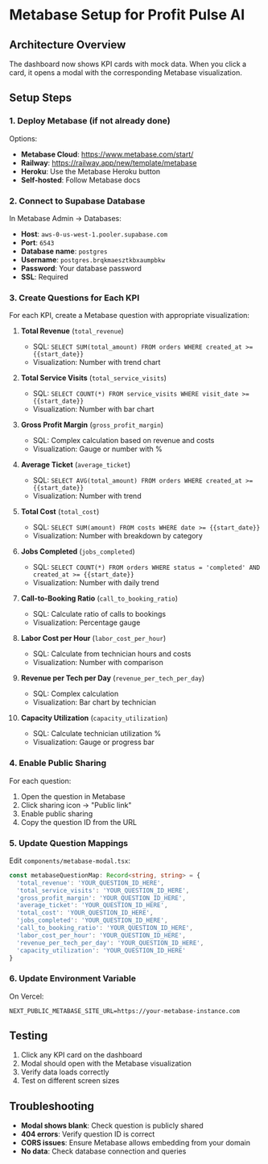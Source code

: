 # Metabase Setup for Profit Pulse AI

## Architecture Overview

The dashboard now shows KPI cards with mock data. When you click a card, it opens a modal with the corresponding Metabase visualization.

## Setup Steps

### 1. Deploy Metabase (if not already done)

Options:
- **Metabase Cloud**: https://www.metabase.com/start/
- **Railway**: https://railway.app/new/template/metabase
- **Heroku**: Use the Metabase Heroku button
- **Self-hosted**: Follow Metabase docs

### 2. Connect to Supabase Database

In Metabase Admin → Databases:
- **Host**: `aws-0-us-west-1.pooler.supabase.com`
- **Port**: `6543`
- **Database name**: `postgres`
- **Username**: `postgres.brqkmaesztkbxaumpbkw`
- **Password**: Your database password
- **SSL**: Required

### 3. Create Questions for Each KPI

For each KPI, create a Metabase question with appropriate visualization:

1. **Total Revenue** (`total_revenue`)
   - SQL: `SELECT SUM(total_amount) FROM orders WHERE created_at >= {{start_date}}`
   - Visualization: Number with trend chart

2. **Total Service Visits** (`total_service_visits`)
   - SQL: `SELECT COUNT(*) FROM service_visits WHERE visit_date >= {{start_date}}`
   - Visualization: Number with bar chart

3. **Gross Profit Margin** (`gross_profit_margin`)
   - SQL: Complex calculation based on revenue and costs
   - Visualization: Gauge or number with %

4. **Average Ticket** (`average_ticket`)
   - SQL: `SELECT AVG(total_amount) FROM orders WHERE created_at >= {{start_date}}`
   - Visualization: Number with trend

5. **Total Cost** (`total_cost`)
   - SQL: `SELECT SUM(amount) FROM costs WHERE date >= {{start_date}}`
   - Visualization: Number with breakdown by category

6. **Jobs Completed** (`jobs_completed`)
   - SQL: `SELECT COUNT(*) FROM orders WHERE status = 'completed' AND created_at >= {{start_date}}`
   - Visualization: Number with daily trend

7. **Call-to-Booking Ratio** (`call_to_booking_ratio`)
   - SQL: Calculate ratio of calls to bookings
   - Visualization: Percentage gauge

8. **Labor Cost per Hour** (`labor_cost_per_hour`)
   - SQL: Calculate from technician hours and costs
   - Visualization: Number with comparison

9. **Revenue per Tech per Day** (`revenue_per_tech_per_day`)
   - SQL: Complex calculation
   - Visualization: Bar chart by technician

10. **Capacity Utilization** (`capacity_utilization`)
    - SQL: Calculate technician utilization %
    - Visualization: Gauge or progress bar

### 4. Enable Public Sharing

For each question:
1. Open the question in Metabase
2. Click sharing icon → "Public link"
3. Enable public sharing
4. Copy the question ID from the URL

### 5. Update Question Mappings

Edit `components/metabase-modal.tsx`:

```typescript
const metabaseQuestionMap: Record<string, string> = {
  'total_revenue': 'YOUR_QUESTION_ID_HERE',
  'total_service_visits': 'YOUR_QUESTION_ID_HERE',
  'gross_profit_margin': 'YOUR_QUESTION_ID_HERE',
  'average_ticket': 'YOUR_QUESTION_ID_HERE',
  'total_cost': 'YOUR_QUESTION_ID_HERE',
  'jobs_completed': 'YOUR_QUESTION_ID_HERE',
  'call_to_booking_ratio': 'YOUR_QUESTION_ID_HERE',
  'labor_cost_per_hour': 'YOUR_QUESTION_ID_HERE',
  'revenue_per_tech_per_day': 'YOUR_QUESTION_ID_HERE',
  'capacity_utilization': 'YOUR_QUESTION_ID_HERE'
}
```

### 6. Update Environment Variable

On Vercel:
```
NEXT_PUBLIC_METABASE_SITE_URL=https://your-metabase-instance.com
```

## Testing

1. Click any KPI card on the dashboard
2. Modal should open with the Metabase visualization
3. Verify data loads correctly
4. Test on different screen sizes

## Troubleshooting

- **Modal shows blank**: Check question is publicly shared
- **404 errors**: Verify question ID is correct
- **CORS issues**: Ensure Metabase allows embedding from your domain
- **No data**: Check database connection and queries